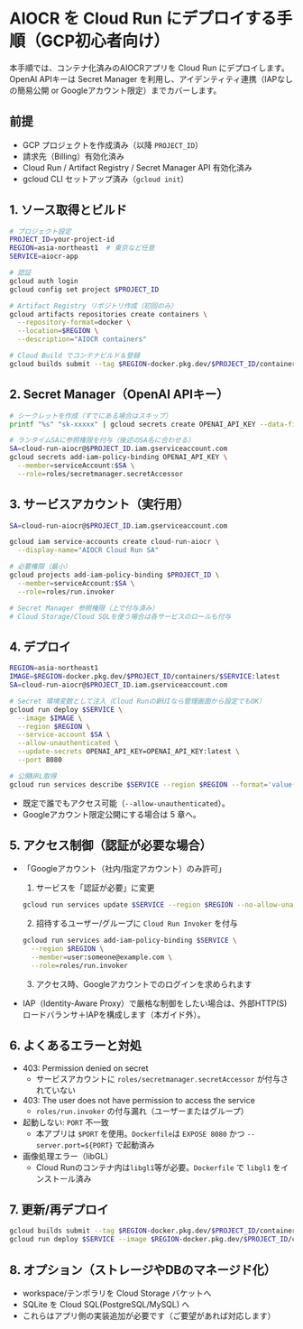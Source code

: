 # AIOCR を Cloud Run にデプロイする手順（GCP初心者向け）

本手順では、コンテナ化済みのAIOCRアプリを Cloud Run にデプロイします。OpenAI APIキーは Secret Manager を利用し、アイデンティティ連携（IAPなしの簡易公開 or Googleアカウント限定）までカバーします。

## 前提
- GCP プロジェクトを作成済み（以降 `PROJECT_ID`）
- 請求先（Billing）有効化済み
- Cloud Run / Artifact Registry / Secret Manager API 有効化済み
- gcloud CLI セットアップ済み（`gcloud init`）

## 1. ソース取得とビルド
```bash
# プロジェクト設定
PROJECT_ID=your-project-id
REGION=asia-northeast1  # 東京など任意
SERVICE=aiocr-app

# 認証
gcloud auth login
gcloud config set project $PROJECT_ID

# Artifact Registry リポジトリ作成（初回のみ）
gcloud artifacts repositories create containers \
  --repository-format=docker \
  --location=$REGION \
  --description="AIOCR containers"

# Cloud Build でコンテナビルド＆登録
gcloud builds submit --tag $REGION-docker.pkg.dev/$PROJECT_ID/containers/$SERVICE:latest
```

## 2. Secret Manager（OpenAI APIキー）
```bash
# シークレットを作成（すでにある場合はスキップ）
printf "%s" "sk-xxxxx" | gcloud secrets create OPENAI_API_KEY --data-file=-

# ランタイムSAに参照権限を付与（後述のSA名に合わせる）
SA=cloud-run-aiocr@$PROJECT_ID.iam.gserviceaccount.com
gcloud secrets add-iam-policy-binding OPENAI_API_KEY \
  --member=serviceAccount:$SA \
  --role=roles/secretmanager.secretAccessor
```

## 3. サービスアカウント（実行用）
```bash
SA=cloud-run-aiocr@$PROJECT_ID.iam.gserviceaccount.com

gcloud iam service-accounts create cloud-run-aiocr \
  --display-name="AIOCR Cloud Run SA"

# 必要権限（最小）
gcloud projects add-iam-policy-binding $PROJECT_ID \
  --member=serviceAccount:$SA \
  --role=roles/run.invoker

# Secret Manager 参照権限（上で付与済み）
# Cloud Storage/Cloud SQLを使う場合は各サービスのロールも付与
```

## 4. デプロイ
```bash
REGION=asia-northeast1
IMAGE=$REGION-docker.pkg.dev/$PROJECT_ID/containers/$SERVICE:latest
SA=cloud-run-aiocr@$PROJECT_ID.iam.gserviceaccount.com

# Secret 環境変数として注入（Cloud Runの新UIなら管理画面から設定でもOK）
gcloud run deploy $SERVICE \
  --image $IMAGE \
  --region $REGION \
  --service-account $SA \
  --allow-unauthenticated \
  --update-secrets OPENAI_API_KEY=OPENAI_API_KEY:latest \
  --port 8080

# 公開URL取得
gcloud run services describe $SERVICE --region $REGION --format='value(status.url)'
```

- 既定で誰でもアクセス可能（`--allow-unauthenticated`）。
- Googleアカウント限定公開にする場合は 5 章へ。

## 5. アクセス制御（認証が必要な場合）
- 「Googleアカウント（社内/指定アカウント）のみ許可」
  1) サービスを「認証が必要」に変更
  ```bash
  gcloud run services update $SERVICE --region $REGION --no-allow-unauthenticated
  ```
  2) 招待するユーザー/グループに `Cloud Run Invoker` を付与
  ```bash
  gcloud run services add-iam-policy-binding $SERVICE \
    --region $REGION \
    --member=user:someone@example.com \
    --role=roles/run.invoker
  ```
  3) アクセス時、Googleアカウントでのログインを求められます

- IAP（Identity-Aware Proxy）で厳格な制御をしたい場合は、外部HTTP(S)ロードバランサ＋IAPを構成します（本ガイド外）。

## 6. よくあるエラーと対処
- 403: Permission denied on secret
  - サービスアカウントに `roles/secretmanager.secretAccessor` が付与されていない
- 403: The user does not have permission to access the service
  - `roles/run.invoker` の付与漏れ（ユーザーまたはグループ）
- 起動しない: `PORT` 不一致
  - 本アプリは `$PORT` を使用。`Dockerfile`は `EXPOSE 8080` かつ `--server.port=${PORT}` で起動済み
- 画像処理エラー（libGL）
  - Cloud Runのコンテナ内は`libgl1`等が必要。`Dockerfile` で `libgl1` をインストール済み

## 7. 更新/再デプロイ
```bash
gcloud builds submit --tag $REGION-docker.pkg.dev/$PROJECT_ID/containers/$SERVICE:latest
gcloud run deploy $SERVICE --image $REGION-docker.pkg.dev/$PROJECT_ID/containers/$SERVICE:latest --region $REGION
```

## 8. オプション（ストレージやDBのマネージド化）
- workspace/テンポラリを Cloud Storage バケットへ
- SQLite を Cloud SQL(PostgreSQL/MySQL) へ
- これらはアプリ側の実装追加が必要です（ご要望があれば対応します）
